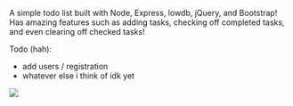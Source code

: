 A simple todo list built with Node, Express, lowdb, jQuery, and Bootstrap!
Has amazing features such as adding tasks, checking off completed tasks, and even clearing off checked tasks!

Todo (hah):
- add users / registration
- whatever else i think of idk yet

![](https://media.discordapp.net/attachments/553320996367499276/705257425048961044/unknown.png)
